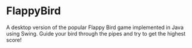 # FlappyBird
A desktop version of the popular Flappy Bird game implemented in Java using Swing. Guide your bird through the pipes and try to get the highest score!
